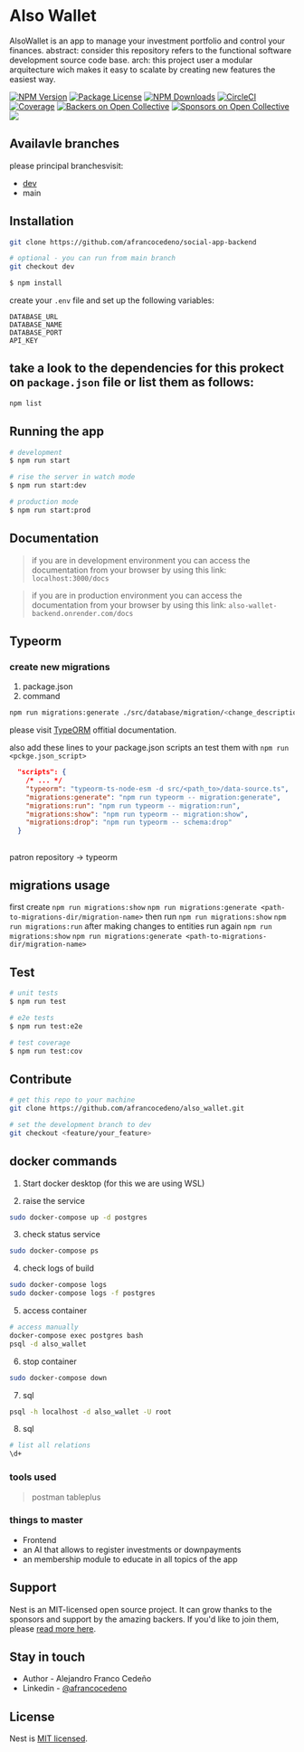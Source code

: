 <p align="left">
  <h1>Also Wallet</h1> 
AlsoWallet is an app to manage your investment portfolio and control your finances. abstract: consider this repository refers to the functional software development source code base. arch: this project user a modular arquitecture wich makes it easy to scalate by creating new features the easiest way.
</p>
<p align="left">
  <a href="https://www.npmjs.com/~nestjscore" target="_blank"><img src="https://img.shields.io/npm/v/@nestjs/core.svg" alt="NPM Version" /></a>
  <a href="https://www.npmjs.com/~nestjscore" target="_blank"><img src="https://img.shields.io/npm/l/@nestjs/core.svg" alt="Package License" /></a>
  <a href="https://www.npmjs.com/~nestjscore" target="_blank"><img src="https://img.shields.io/npm/dm/@nestjs/common.svg" alt="NPM Downloads" /></a>
  <a href="https://dl.circleci.com/status-badge/redirect/circleci/FJkq4GGBwCQAatFishFpVx/S1oCP4hiuw5Mwq4y1kmZHa/tree/main" target="_blank"><img src="https://dl.circleci.com/status-badge/img/circleci/FJkq4GGBwCQAatFishFpVx/S1oCP4hiuw5Mwq4y1kmZHa/tree/main.svg?style=svg" alt="CircleCI" /></a>
  <a href="https://coveralls.io/github/afrancocedeno/also_wallet?branch=main" target="_blank"><img src="https://coveralls.io/repos/github/afrancocedeno/also_wallet/badge.svg?branch=main" alt="Coverage" /></a>
  <a href="https://opencollective.com/tambienlatino#backer" target="_blank"><img src="https://opencollective.com/tambienlatino/backers/badge.svg" alt="Backers on Open Collective" /></a>
  <a href="https://opencollective.com/tambienlatino#sponsor" target="_blank"><img src="https://opencollective.com/tambienlatino/sponsors/badge.svg" alt="Sponsors on Open Collective" /></a>
  <a href="https://paypal.me/afrancocedeno?country.x=CO&locale.x=es_XC" target="_blank"><img src="https://img.shields.io/badge/Donate-PayPal-ff3f59.svg"/></a>

</p>

## Availavle branches
please principal branchesvisit: 
- [dev](https://github.com/afrancocedeno/also_wallet/tree/dev)
- main

## Installation

```bash
git clone https://github.com/afrancocedeno/social-app-backend
```

```bash
# optional - you can run from main branch
git checkout dev
```

```bash
$ npm install
```

create your `.env` file and set up the following variables:
```
DATABASE_URL
DATABASE_NAME
DATABASE_PORT
API_KEY
```

## take a look to the dependencies for this prokect on `package.json` file or list them as follows:
```bash
npm list
```

## Running the app

```bash
# development
$ npm run start

# rise the server in watch mode
$ npm run start:dev

# production mode
$ npm run start:prod
```

## Documentation

> if you are in development environment you can access the documentation from your browser by using this link:
`localhost:3000/docs`

> if you are in production environment you can access the documentation from your browser by using this link:
`also-wallet-backend.onrender.com/docs`



## Typeorm

### create new migrations
1. package.json
2. command
```bash
npm run migrations:generate ./src/database/migration/<change_description_name>
```

please visit [TypeORM](https://typeorm.io/migrations#how-migrations-work) offitial documentation.

also add these lines to your package.json scripts an test them with `npm run <pckge.json_script>`
```json
  "scripts": {
    /* ... */
    "typeorm": "typeorm-ts-node-esm -d src/<path_to>/data-source.ts",
    "migrations:generate": "npm run typeorm -- migration:generate",
    "migrations:run": "npm run typeorm -- migration:run",
    "migrations:show": "npm run typeorm -- migration:show",
    "migrations:drop": "npm run typeorm -- schema:drop"
  }
```

##
patron repository  -> typeorm


## migrations usage
first create
```npm run migrations:show```
```npm run migrations:generate <path-to-migrations-dir/migration-name>```
then run
```npm run migrations:show```
```npm run migrations:run```
after making changes to entities run again
```npm run migrations:show```
```npm run migrations:generate <path-to-migrations-dir/migration-name>```

## Test
```bash
# unit tests
$ npm run test

# e2e tests
$ npm run test:e2e

# test coverage
$ npm run test:cov
```

## Contribute

```bash
# get this repo to your machine
git clone https://github.com/afrancocedeno/also_wallet.git
```

```bash
# set the development branch to dev
git checkout <feature/your_feature>
```

## docker commands

1. Start docker desktop (for this we are using WSL)

2. raise the service
```bash
sudo docker-compose up -d postgres
```

3. check status service
```bash
sudo docker-compose ps
```

4. check logs of build
```bash
sudo docker-compose logs
sudo docker-compose logs -f postgres
```

5. access container
```bash
# access manually
docker-compose exec postgres bash
psql -d also_wallet
```

6. stop container
```bash
sudo docker-compose down
```

7. sql
```bash
psql -h localhost -d also_wallet -U root
```

8. sql
```bash
# list all relations
\d+
```

### tools used
> postman
> tableplus

### things to master

- Frontend
- an AI that allows to register investments or downpayments
- an membership module to educate in all topics of the app

## Support

Nest is an MIT-licensed open source project. It can grow thanks to the sponsors and support by the amazing backers. If you'd like to join them, please [read more here](https://docs.nestjs.com/support).

## Stay in touch

- Author - Alejandro Franco Cedeño
- Linkedin - [@afrancocedeno](https://www.linkedin.com/in/afrancocedeno/)

## License

Nest is [MIT licensed](LICENSE).

